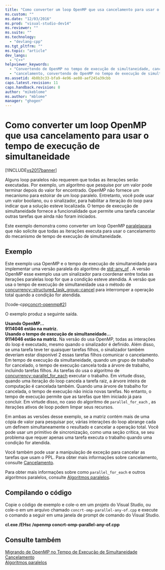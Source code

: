 ```yaml
---
title: "Como converter um loop OpenMP que usa cancelamento para usar o tempo de execu&#231;&#227;o de simultaneidade | Microsoft Docs"
ms.custom: ""
ms.date: "12/03/2016"
ms.prod: "visual-studio-dev14"
ms.reviewer: ""
ms.suite: ""
ms.technology: 
  - "devlang-cpp"
ms.tgt_pltfrm: ""
ms.topic: "article"
dev_langs: 
  - "C++"
helpviewer_keywords: 
  - "Convertendo de OpenMP no tempo de execução de simultaneidade, cancelamento"
  - "cancelamento, convertendo de OpenMP no tempo de execução de simultaneidade"
ms.assetid: 4b0b3c33-bfa9-4e96-ae08-aef245a39cbb
caps.latest.revision: 11
caps.handback.revision: 8
author: "mikeblome"
ms.author: "mblome"
manager: "ghogen"
---
```

# Como converter um loop OpenMP que usa cancelamento para usar o tempo de execu&#231;&#227;o de simultaneidade
[!INCLUDE[vs2017banner](../../assembler/inline/includes/vs2017banner.md)]

Alguns loop paralelos não requerem que todas as iterações serão executadas.  Por exemplo, um algoritmo que pesquise por um valor pode terminar depois do valor for encontrado.  OpenMP não fornece um mecanismo para estoirar de um loop paralelo.  Entretanto, você pode usar um valor booliano, ou o sinalizador, para habilitar a iteração do loop para indicar que a solução esteve localizada.  O tempo de execução de simultaneidade fornece a funcionalidade que permite uma tarefa cancelar outras tarefas que ainda não foram iniciados.  
  
 Este exemplo demonstra como converter um loop OpenMP [paralela](../../parallel/openmp/reference/parallel.md)[para](../Topic/for%20\(OpenMP\).md) que não solicite que todas as iterações executa para usar o cancelamento do mecanismo de tempo de execução de simultaneidade.  
  
## Exemplo  
 Este exemplo usa OpenMP e o tempo de execução de simultaneidade para implementar uma versão paralela do algoritmo de [std::any\_of](../Topic/any_of.md) .  A versão OpenMP esse exemplo usa um sinalizador para coordenar entre todas as iterações paralelas loop for que a condição esteve atendida.  A versão que usa o tempo de execução de simultaneidade usa o método de [concurrency::structured\_task\_group::cancel](../Topic/structured_task_group::cancel%20Method.md) para interromper a operação total quando a condição for atendida.  
  
 [!code-cpp[concrt-openmp#2](../../parallel/concrt/codesnippet/CPP/convert-an-openmp-loop-that-uses-cancellation_1.cpp)]  
  
 O exemplo produz a seguinte saída.  
  
  **Usando OpenMP…**  
**9114046 estão na matriz.**  
**Usando o tempo de execução de simultaneidade…**  
**9114046 estão na matriz.** Na versão do usa OpenMP, todas as interações do loop é executado, mesmo quando o sinalizador é definido.  Além disso, se uma tarefa teve ter quaisquer tarefas filhos, o sinalizador também deveriam estar disponível 2 essas tarefas filhos comunicar o cancelamento.  Em tempo de execução da simultaneidade, quando um grupo de trabalho for cancelado, o tempo de execução cancela toda a árvore de trabalho, incluindo tarefas filhos.  As tarefas do usa o algoritmo de [concurrency::parallel\_for\_each](../Topic/parallel_for_each%20Function.md) executar o trabalho.  Em virtude disso, quando uma iteração do loop cancela a tarefa raiz, a árvore inteira de computação é cancelada também.  Quando uma árvore de trabalho for cancelada, o tempo de execução não inicia novas tarefas.  No entanto, o tempo de execução permite que as tarefas que têm iniciado já para concluir.  Em virtude disso, no caso do algoritmo de `parallel_for_each` , as iterações ativos de loop podem limpar seus recursos.  
  
 Em ambas as versões desse exemplo, se a matriz contém mais de uma cópia de valor para pesquisar por, várias interações do loop abrange cada um definem simultaneamente o resultado e cancelar a operação total.  Você pode usar um primitivo de sincronização, como uma seção crítica, se seu problema que requer apenas uma tarefa executa o trabalho quando uma condição for atendida.  
  
 Você também pode usar a manipulação de exceção para cancelar as tarefas que usam o PPL.  Para obter mais informações sobre cancelamento, consulte [Cancelamento](../../parallel/concrt/cancellation-in-the-ppl.md).  
  
 Para obter mais informações sobre como `parallel_for_each` e outros algoritmos paralelos, consulte [Algoritmos paralelos](../Topic/Parallel%20Algorithms.md).  
  
## Compilando o código  
 Copie o código de exemplo e cole\-o em um projeto do Visual Studio, ou cole\-o em um arquivo chamado `concrt-omp-parallel-any-of.cpp` e execute o comando a seguir em uma janela de prompt de comando do Visual Studio.  
  
 **cl.exe \/EHsc \/openmp concrt\-omp\-parallel\-any\-of.cpp**  
  
## Consulte também  
 [Migrando de OpenMP no Tempo de Execução de Simultaneidade](../../parallel/concrt/migrating-from-openmp-to-the-concurrency-runtime.md)   
 [Cancelamento](../../parallel/concrt/cancellation-in-the-ppl.md)   
 [Algoritmos paralelos](../Topic/Parallel%20Algorithms.md)